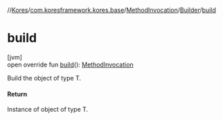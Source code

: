 //[Kores](../../../../index.md)/[com.koresframework.kores.base](../../index.md)/[MethodInvocation](../index.md)/[Builder](index.md)/[build](build.md)

# build

[jvm]\
open override fun [build](build.md)(): [MethodInvocation](../index.md)

Build the object of type T.

#### Return

Instance of object of type T.
